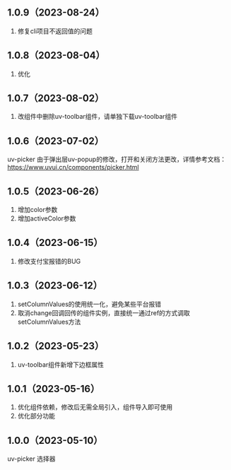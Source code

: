 ## 1.0.9（2023-08-24）
1. 修复cli项目不返回值的问题
## 1.0.8（2023-08-04）
1. 优化
## 1.0.7（2023-08-02）
1. 改组件中删除uv-toolbar组件，请单独下载uv-toolbar组件
## 1.0.6（2023-07-02）
uv-picker  由于弹出层uv-popup的修改，打开和关闭方法更改，详情参考文档：https://www.uvui.cn/components/picker.html
## 1.0.5（2023-06-26）
1. 增加color参数
2. 增加activeColor参数
## 1.0.4（2023-06-15）
1. 修改支付宝报错的BUG
## 1.0.3（2023-06-12）
1. setColumnValues的使用统一化，避免某些平台报错
2. 取消change回调回传的组件实例，直接统一通过ref的方式调取setColumnValues方法
## 1.0.2（2023-05-23）
1. uv-toolbar组件新增下边框属性 
## 1.0.1（2023-05-16）
1. 优化组件依赖，修改后无需全局引入，组件导入即可使用
2. 优化部分功能
## 1.0.0（2023-05-10）
uv-picker 选择器
